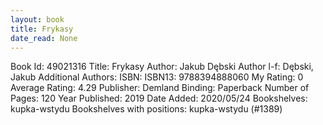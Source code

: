 ```yaml
---
layout: book
title: Frykasy
date_read: None
---
```


Book Id: 49021316
Title: Frykasy
Author: Jakub Dębski
Author l-f: Dębski, Jakub
Additional Authors: 
ISBN: 
ISBN13: 9788394888060
My Rating: 0
Average Rating: 4.29
Publisher: Demland
Binding: Paperback
Number of Pages: 120
Year Published: 2019
Date Added: 2020/05/24
Bookshelves: kupka-wstydu
Bookshelves with positions: kupka-wstydu (#1389)

